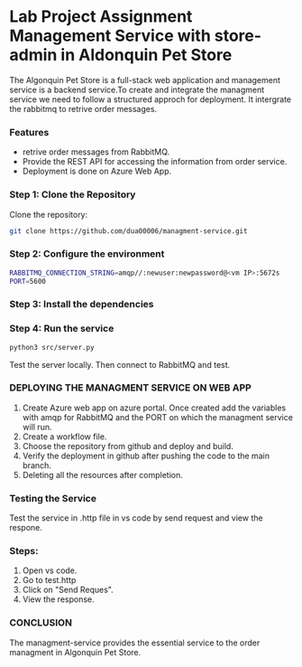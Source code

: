 # Lab Project Assignment Management Service with store-admin in Aldonquin Pet Store
The Algonquin Pet Store is a full-stack web application and management service is a backend service.To create and integrate the managment service we need to follow a structured approch for deployment. It intergrate the rabbitmq to retrive order messages.

### Features
- retrive order messages from RabbitMQ.
- Provide the REST API for accessing the information from order service.
- Deployment is done on Azure Web App.

### Step 1: Clone the Repository
Clone the repository:
```bash
git clone https://github.com/dua00006/managment-service.git
```
### Step 2: Configure the environment 
```bash
RABBITMQ_CONNECTION_STRING=amqp//:newuser:newpassword@<vm IP>:5672s
PORT=5600
```
### Step 3: Install the dependencies 

### Step 4: Run the service
```bash
python3 src/server.py
```
Test the server locally. Then connect to RabbitMQ and test.

### DEPLOYING THE MANAGMENT SERVICE ON WEB APP

1. Create Azure web app on azure portal. Once created add the variables with amqp for RabbitMQ and the PORT on which the managment service will run.
2. Create a workflow file.
3. Choose the repository from github and deploy and build.
4. Verify the deployment in github after pushing the code to the main branch.
5. Deleting all the resources after completion.

### Testing the Service

Test the service in .http file in vs code by send request and view the respone.

### Steps: 
1. Open vs code.
2. Go to test.http
3. Click on "Send Reques".
4. View the response.

### CONCLUSION

The managment-service provides the essential service to the order managment in Algonquin Pet Store.



